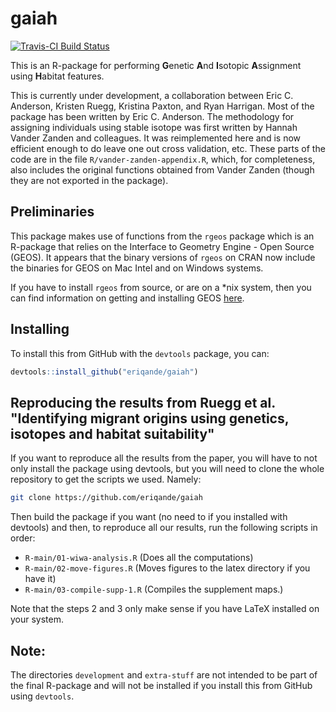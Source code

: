 # gaiah

[![Travis-CI Build Status](https://travis-ci.org/eriqande/gaiah.svg?branch=master)](https://travis-ci.org/eriqande/gaiah)

This is an R-package for performing **G**enetic **A**nd **I**sotopic **A**ssignment using **H**abitat features.

This is currently under development, a collaboration between Eric C. Anderson, Kristen Ruegg, Kristina Paxton, and Ryan Harrigan.
Most of the package has been written by Eric C. Anderson.  The methodology for assigning individuals using stable isotope was first written by Hannah Vander Zanden and colleagues.  It was reimplemented here and is now efficient enough to do leave one out cross validation, etc.  These parts of the code are in the file `R/vander-zanden-appendix.R`, which, for completeness, also includes the original functions obtained from Vander Zanden (though they are not exported in the package).  

## Preliminaries

This package makes use of functions from the `rgeos` package which is an R-package that 
relies on the Interface to Geometry Engine - Open Source (GEOS).  It appears that the
binary versions of `rgeos` on CRAN now include the binaries for GEOS on Mac Intel and on
Windows systems.  

If you have to install `rgeos` from source, or are on a *nix system, then you can find
information on getting and installing GEOS [here](https://trac.osgeo.org/geos/).

## Installing

To install this from GitHub with the `devtools` package, you can:
```r
devtools::install_github("eriqande/gaiah")
```


## Reproducing the results from Ruegg et al. "Identifying migrant origins using genetics, isotopes and habitat suitability"

If you want to reproduce all the results from the paper, you will have to not only install the package using devtools, but you 
will need to clone the whole repository to get the scripts we used.  Namely:
```sh
git clone https://github.com/eriqande/gaiah
```
Then build the package if you want (no need to if you installed with devtools) and then, to reproduce all our results,
run the following scripts in order:

- `R-main/01-wiwa-analysis.R`  (Does all the computations)
- `R-main/02-move-figures.R`    (Moves figures to the latex directory if you have it)
- `R-main/03-compile-supp-1.R`  (Compiles the supplement maps.)

Note that the steps 2 and 3 only make sense if you have LaTeX installed on your system.

## Note:
The directories `development` and `extra-stuff` are not intended to be part of the final
R-package and will not be installed if you install this from GitHub using `devtools`.

